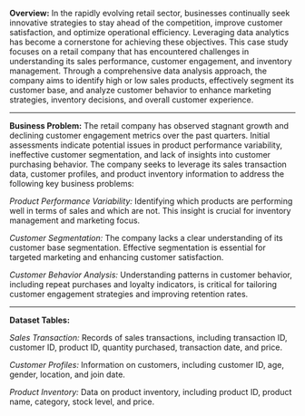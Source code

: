 **Overview:**
In the rapidly evolving retail sector, businesses continually seek innovative strategies to stay ahead of the competition, improve customer satisfaction, and optimize operational efficiency. Leveraging data analytics has become a cornerstone for achieving these objectives. This case study focuses on a retail company that has encountered challenges in understanding its sales performance, customer engagement, and inventory management. Through a comprehensive data analysis approach, the company aims to identify high or low sales products, effectively segment its customer base, and analyze customer behavior to enhance marketing strategies, inventory decisions, and overall customer experience.

---

**Business Problem:**
The retail company has observed stagnant growth and declining customer engagement metrics over the past quarters. Initial assessments indicate potential issues in product performance variability, ineffective customer segmentation, and lack of insights into customer purchasing behavior. The company seeks to leverage its sales transaction data, customer profiles, and product inventory information to address the following key business problems:

*Product Performance Variability:* Identifying which products are performing well in terms of sales and which are not. This insight is crucial for inventory management and marketing focus.

*Customer Segmentation:* The company lacks a clear understanding of its customer base segmentation. Effective segmentation is essential for targeted marketing and enhancing customer satisfaction.

*Customer Behavior Analysis:* Understanding patterns in customer behavior, including repeat purchases and loyalty indicators, is critical for tailoring customer engagement strategies and improving retention rates.

---

**Dataset Tables:**

*Sales Transaction:* Records of sales transactions, including transaction ID, customer ID, product ID, quantity purchased, transaction date, and price.

*Customer Profiles:* Information on customers, including customer ID, age, gender, location, and join date.

*Product Inventory:* Data on product inventory, including product ID, product name, category, stock level, and price.
